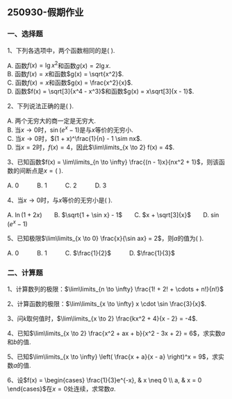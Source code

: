 ## 250930-假期作业
### 一、选择题
1、下列各选项中，两个函数相同的是( ).

A. 函数$f(x) = \lg x^2$和函数$g(x) = 2\lg x$.  
B. 函数$f(x) = x$和函数$g(x) = \sqrt{x^2}$.  
C. 函数$f(x) = x$和函数$g(x) = \frac{x^2}{x}$.  
D. 函数$f(x) = \sqrt[3]{x^4 - x^3}$和函数$g(x) = x\sqrt[3]{x - 1}$.

2、下列说法正确的是( ).

A. 两个无穷大的商一定是无穷大.  
B. 当$x \to 0$时，$\sin(e^x - 1)$是与$x$等价的无穷小.  
C. 当$x \to 0$时，$(1 + x)^\frac{1}{n} - 1 \sim nx$.  
D. 当$x = 2$时，$f(x) = 4$，因此$\lim\limits_{x \to 2} f(x) = 4$.

3、已知函数$f(x) = \lim\limits_{n \to \infty} \frac{(n - 1)x}{nx^2 + 1}$，则该函数的间断点是$x = (\ )$.

A. $0$　　　B. $1$　　　C. $2$　　　D. $3$

4、当$x \to 0$时，与$x$等价的无穷小是( ).

A. $\ln(1 + 2x)$　　B. $\sqrt{1 + \sin x} - 1$　　C. $x + \sqrt[3]{x}$　　D. $\sin(e^x - 1)$

5、已知极限$\lim\limits_{x \to 0} \frac{x}{\sin ax} = 2$，则$a$的值为( ).

A. $0$　　　B. $1$　　　C. $\frac{1}{2}$　　　D. $\frac{1}{3}$


### 二、计算题
1、计算数列的极限：$\lim\limits_{n \to \infty} \frac{1! + 2! + \cdots + n!}{n!}$

2、计算函数的极限：$\lim\limits_{x \to \infty} x \cdot \sin \frac{3}{x}$.

3、问$k$取何值时，$\lim\limits_{x \to 2} \frac{kx^2 + 4}{x - 2} = -4$.

4、已知$\lim\limits_{x \to 2} \frac{x^2 + ax + b}{x^2 - 3x + 2} = 6$，求实数$a$和$b$的值.

5、已知$\lim\limits_{x \to \infty} \left( \frac{x + a}{x - a} \right)^x = 9$，求实数$a$的值.

6、设$f(x) = \begin{cases} \frac{1}{3}e^{-x}, & x \neq 0 \\ a, & x = 0 \end{cases}$在$x = 0$处连续，求常数$a$.